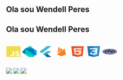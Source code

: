 ## Ola sou Wendell Peres
 
## Ola sou Wendell Peres
 
<div style="display: inline_block"><br>
  <img align="center" alt="wende-Js" height="30" width="40" src="https://raw.githubusercontent.com/devicons/devicon/master/icons/javascript/javascript-plain.svg">
  <img align="center" alt="wende-daart" height="30" width="40" src="https://raw.githubusercontent.com/devicons/devicon/master/icons/dart/dart-original.svg">
   <img align="center" alt="wende-flutter" height="30" width="40" src="https://raw.githubusercontent.com/devicons/devicon/master/icons/flutter/flutter-original.svg">
  <img align="center" alt="wende-firebase" height="30" width="40" src="https://raw.githubusercontent.com/devicons/devicon/master/icons/firebase/firebase-plain.svg">
  <img align="center" alt="wende-HTML" height="30" width="40" src="https://raw.githubusercontent.com/devicons/devicon/master/icons/html5/html5-original.svg">
  <img align="center" alt="wende-CSS" height="30" width="40" src="https://raw.githubusercontent.com/devicons/devicon/master/icons/css3/css3-original.svg">
  <img align="center" alt="wende-php" height="30" width="40" src="https://raw.githubusercontent.com/devicons/devicon/master/icons/php/php-original.svg">
  <img align="right" alt="" src="https://media0.giphy.com/media/MdA16VIoXKKxNE8Stk/200w.gif?cid=ecf05e47uo78jjqew5yrd81c6fajq6xpyehu3whmjdzbzgla&rid=200w.gif&ct=g">
</div>
  
  ##
  
  <div>
  <a href = "mailto: wickedgame759@gmail.com"><img src="https://img.shields.io/badge/-Gmail-%23EA4335?style=for-the-badge&logo=gmail&logoColor=white" target="_blank"></a>
  <a href="https://www.linkedin.com/in/wendell-peres-da-costa-973076147/" target="_blank"><img src="https://img.shields.io/badge/-LinkedIn-%230077B5?style=for-the-badge&logo=linkedin&logoColor=white" target="_blank"></a>
  <a href="https://www.instagram.com/wendel_peres" target="_blank"><img src="https://camo.githubusercontent.com/acaa286597b43c96dc02b69b90de15a65c52063e31835b763a061cc815f64bac/68747470733a2f2f696d672e736869656c64732e696f2f62616467652f2d496e7374616772616d2d2532334534343035463f7374796c653d666f722d7468652d6261646765266c6f676f3d696e7374616772616d266c6f676f436f6c6f723d7768697465" target="_blank"></a>
</div>

